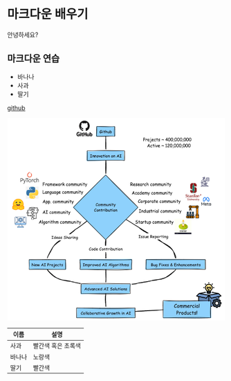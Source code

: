 # 마크다운 배우기

안녕하세요?

## 마크다운 연습

- 바나나
- 사과
- 딸기

[github](https://github.com)

![이미지](github.png)

| 이름 | 설명 |
| --- | --- |
| 사과 | 빨간색 혹은 초록색 |
| 바나나 | 노랑색 |
| 딸기 | 빨간색 |
